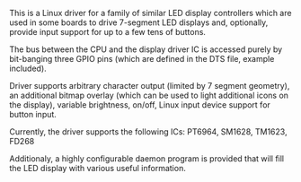 This is a Linux driver for a family of similar LED display controllers
which are used in some boards to drive 7-segment LED displays and,
optionally, provide input support for up to a few tens of buttons.

The bus between the CPU and the display driver IC is accessed purely by
bit-banging three GPIO pins (which are defined in the DTS file,
example included).

Driver supports arbitrary character output (limited by 7 segment geometry),
an additional bitmap overlay (which can be used to light additional icons
on the display), variable brightness, on/off, Linux input device support
for button input.

Currently, the driver supports the following ICs:
PT6964, SM1628, TM1623, FD268

Additionaly, a highly configurable daemon program is provided that will
fill the LED display with various useful information.
